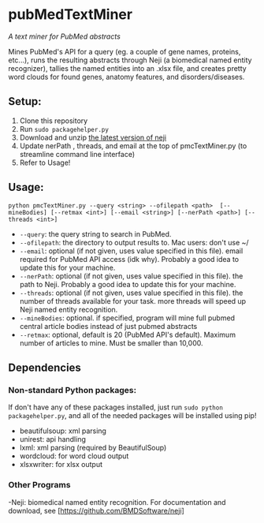 # pubMedTextMiner
*A text miner for PubMed abstracts*

Mines PubMed's API for a query (eg. a couple of gene names, proteins, etc...),
runs the resulting abstracts through Neji (a biomedical named entity
recognizer), tallies the named entities into an .xlsx file, and creates pretty
word clouds for found genes, anatomy features, and disorders/diseases.

## Setup:
1. Clone this repository
2. Run `sudo packagehelper.py`
3. Download and unzip [the latest version of neji](https://github.com/BMDSoftware/neji/releases/download/v2.0.0/neji-2.0.0.zip)
4. Update nerPath , threads, and email at the top of pmcTextMiner.py (to streamline command line interface)
5. Refer to Usage!

## Usage:
`python pmcTextMiner.py --query <string> --ofilepath <path>  [--mineBodies] [--retmax <int>] [--email <string>] [--nerPath <path>] [--threads <int>]`
- `--query`: the query string to search in PubMed.
- `--ofilepath`: the directory to output results to. Mac users: don't use ~/
- `--email`: optional (if not given, uses value specified in this file). email required for PubMed API access (idk why). Probably a good idea to update this for your machine.
- `--nerPath`: optional (if not given, uses value specified in this file). the path to Neji. Probably a good idea to update this for your machine.
- `--threads`: optional (if not given, uses value specified in this file). the number of threads available for your task. more threads will speed up Neji named entity recognition.
- `--mineBodies`: optional. if specified, program will mine full pubmed central article bodies instead of just pubmed abstracts
- `--retmax`: optional, default is 20 (PubMed API's default). Maximum number of articles to mine. Must be smaller than 10,000.

## Dependencies

### Non-standard Python packages:

If don't have any of these packages installed, just run `sudo python packagehelper.py`, and all of the needed packages will be installed using pip!

- beautifulsoup: xml parsing
- unirest: api handling
- lxml: xml parsing (required by BeautifulSoup)
- wordcloud: for word cloud output
- xlsxwriter: for xlsx output

### Other Programs
-Neji: biomedical named entity recognition. For documentation and download, see [https://github.com/BMDSoftware/neji]
